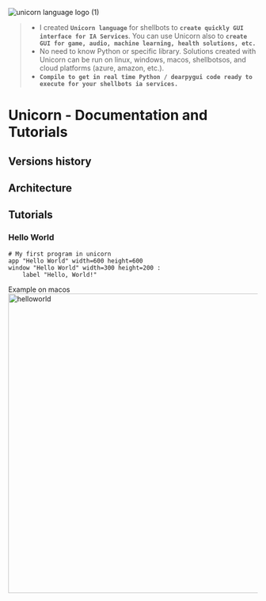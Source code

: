 ![unicorn language logo (1)](https://github.com/user-attachments/assets/b897f5bb-a04f-4fbf-96dd-0d59ae978562)


> - I created **`Unicorn language`** for shellbots to **`create quickly GUI interface for IA Services`**. You can use Unicorn also to **`create GUI for game, audio, machine learning, health solutions, etc.`**   
> - No need to know Python or specific library. Solutions created with Unicorn can be run on linux, windows, macos, shellbotsos, and cloud platforms (azure, amazon, etc.).  
> - **`Compile to get in real time Python / dearpygui code ready to execute for your shellbots ia services.`**


# Unicorn - Documentation and Tutorials

## Versions history

## Architecture

## Tutorials
### Hello World

```unicorn
# My first program in unicorn
app "Hello World" width=600 height=600
window "Hello World" width=300 height=200 :
    label "Hello, World!"
```   

Example on macos   
<img width="606" alt="helloworld" src="https://github.com/user-attachments/assets/a694ec2d-46e9-4762-a778-4c71d3e1af2f">






